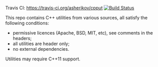 Travis CI: https://travis-ci.org/asherikov/cpput [![Build Status](https://travis-ci.org/asherikov/cpput.svg?branch=master)](https://travis-ci.org/asherikov/cpput)

This repo contains C++ utilities from various sources, all satisfy the
following conditions:

- permissive licences (Apache, BSD, MIT, etc), see comments in the headers;
- all utilities are header only;
- no external dependencies.

Utilities may require C++11 support.
